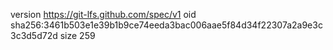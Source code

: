version https://git-lfs.github.com/spec/v1
oid sha256:3461b503e1e39b1b9ce74eeda3bac006aae5f84d34f22307a2a9e3c3c3d5d72d
size 259
